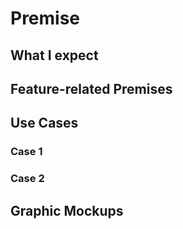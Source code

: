 # Premise
<!--
Briefly describe if there are any preventive actions by the user common to all use cases

E.g., - The user logs in
    - Loads a form and clicks on Load
-->
## What I expect
<!--
Describe what I expect the system to do

E.g., - The system should notify the user via an error message when a save operation fails
-->
## Feature-related Premises
<!--
Describe the intended solution to address the feature

E.g., - The error message should be displayed in red color with the X icon on the left
-->
## Use Cases
<!--
Describe all possible use cases specifying the user action and the system reaction

E.g.,
### Modifying a valid value with an invalid one
- The user modifies the value of a cell by entering an invalid value for the current domain and presses SAVE
- The system responds with an error message specifying that it's not possible to write that particular modified data
-->
### Case 1
### Case 2
## Graphic Mockups
<!--
Optionally attach the graphical mockups created
-->